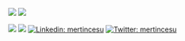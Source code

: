 ![](https://github-readme-stats.vercel.app/api?include_all_commits=true&hide_title=true&username=mertincesu&count_private=true&show_icons=true&theme=graywhite) 
![](https://github-readme-stats.vercel.app/api/top-langs/?username=mertincesu&layout=compact)

[![](https://img.shields.io/badge/bio-mert.me-blue)](https://mert.me)
[![](https://img.shields.io/badge/blog-mert.blog-blue)](https://mert.blog)
[![Linkedin: mertincesu](https://img.shields.io/badge/-mertincesu-blue?style=flat-square&logo=Linkedin&logoColor=white&link=https://www.linkedin.com/in/mertincesu)](https://www.linkedin.com/in/mertincesu)
[![Twitter: mertincesu](https://img.shields.io/badge/-mertincesu-blue?style=flat-square&logo=twitter&logoColor=white&link=https://www.twitter.com/mertincesu)](https://www.twitter.com/mertincesu)
